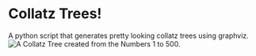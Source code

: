 # Collatz Trees!
 A python script that generates pretty looking collatz trees using graphviz.
![A Collatz Tree created from the Numbers 1 to 500.](https://github.com/emma-bach/collatz-tree/blob/main/collatz-tree-500.gv.svg)
